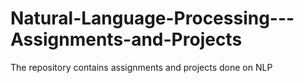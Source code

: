 # Natural-Language-Processing---Assignments-and-Projects
The repository contains assignments and projects done on NLP
